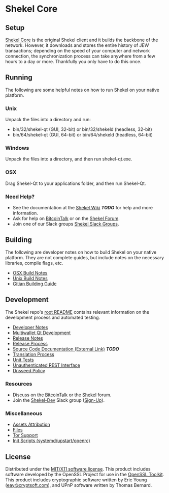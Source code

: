 Shekel Core
=====================

Setup
---------------------
[Shekel Core](http://shekel.org/wallet) is the original Shekel client and it builds the backbone of the network. However, it downloads and stores the entire history of JEW transactions; depending on the speed of your computer and network connection, the synchronization process can take anywhere from a few hours to a day or more. Thankfully you only have to do this once.

Running
---------------------
The following are some helpful notes on how to run Shekel on your native platform.

### Unix

Unpack the files into a directory and run:

- bin/32/shekel-qt (GUI, 32-bit) or bin/32/shekeld (headless, 32-bit)
- bin/64/shekel-qt (GUI, 64-bit) or bin/64/shekeld (headless, 64-bit)

### Windows

Unpack the files into a directory, and then run shekel-qt.exe.

### OSX

Drag Shekel-Qt to your applications folder, and then run Shekel-Qt.

### Need Help?

* See the documentation at the [Shekel Wiki](https://en.bitcoin.it/wiki/Main_Page) ***TODO***
for help and more information.
* Ask for help on [BitcoinTalk](https://bitcointalk.org/index.php?topic=1262920.0) or on the [Shekel Forum](http://forum.shekel.org/).
* Join one of our Slack groups [Shekel Slack Groups](https://shekel.org/slack-logins/).

Building
---------------------
The following are developer notes on how to build Shekel on your native platform. They are not complete guides, but include notes on the necessary libraries, compile flags, etc.

- [OSX Build Notes](build-osx.md)
- [Unix Build Notes](build-unix.md)
- [Gitian Building Guide](gitian-building.md)

Development
---------------------
The Shekel repo's [root README](http://github.com/shekeltechnologies/wallet/blob/master/README.md) contains relevant information on the development process and automated testing.

- [Developer Notes](developer-notes.md)
- [Multiwallet Qt Development](multiwallet-qt.md)
- [Release Notes](release-notes.md)
- [Release Process](release-process.md)
- [Source Code Documentation (External Link)](https://dev.visucore.com/bitcoin/doxygen/) ***TODO***
- [Translation Process](translation_process.md)
- [Unit Tests](unit-tests.md)
- [Unauthenticated REST Interface](REST-interface.md)
- [Dnsseed Policy](dnsseed-policy.md)

### Resources

* Discuss on the [BitcoinTalk](https://bitcointalk.org/index.php?topic=1262920.0) or the [Shekel](http://forum.shekel.org/) forum.
* Join the [Shekel-Dev](https://shekel-dev.slack.com/) Slack group ([Sign-Up](https://shekel-dev.herokuapp.com/)).

### Miscellaneous
- [Assets Attribution](assets-attribution.md)
- [Files](files.md)
- [Tor Support](tor.md)
- [Init Scripts (systemd/upstart/openrc)](init.md)

License
---------------------
Distributed under the [MIT/X11 software license](http://www.opensource.org/licenses/mit-license.php).
This product includes software developed by the OpenSSL Project for use in the [OpenSSL Toolkit](https://www.openssl.org/). This product includes
cryptographic software written by Eric Young ([eay@cryptsoft.com](mailto:eay@cryptsoft.com)), and UPnP software written by Thomas Bernard.
